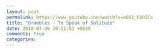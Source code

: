 ```yaml
---
layout: post
permalink: https://www.youtube.com/watch?v=o602_CO0ICs
title: "Brambles - To Speak of Solitude"
date: 2018-07-26 20:11:53 +0530
comments: true
categories: 
---
```

